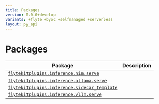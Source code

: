```yaml
---
title: Packages
version: 0.0.0+develop
variants: +flyte +byoc +selfmanaged +serverless
layout: py_api
---
```


# Packages

| Package | Description |
|-|-|
| [`flytekitplugins.inference.nim.serve`](flytekitplugins.inference.nim.serve) |  |
| [`flytekitplugins.inference.ollama.serve`](flytekitplugins.inference.ollama.serve) |  |
| [`flytekitplugins.inference.sidecar_template`](flytekitplugins.inference.sidecar_template) |  |
| [`flytekitplugins.inference.vllm.serve`](flytekitplugins.inference.vllm.serve) |  |
